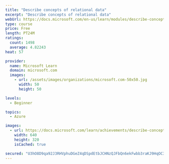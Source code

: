 ```yaml
---
title: "Describe concepts of relational data"
excerpt: "Describe concepts of relational data"
webUrl: https://docs.microsoft.com/en-us/learn/modules/describe-concepts-of-relational-data/
type: course
price: Free
length: PT24M
ratings:
  count: 1498
  average: 4.82243
heat: 57

provider:
  name: Microsoft Learn
  domain: microsoft.com
  images:
    - url: /assets/images/organizations/microsoft.com-50x50.jpg
      width: 50
      height: 50

levels:
  - Beginner

topics:
  - Azure

images:
  - url: https://docs.microsoft.com/learn/achievements/describe-concepts-of-relational-data-social.png
    width: 640
    height: 320
    isCached: true

secured: "U3hO8D9qa92J3RHVphuDGeZ4qDSpdEtbJCHNzQJFbQn6ekFwbb3raKJ9HqOC3QTomZu60NSRwH8Yy0Gw1yF1iTzI/XmW0XzHY1p44sl3duKPEizCzrukJ76Qe0No8eSF7T3vFbK9KX/913hFGffGNmfzCZwc/C+XmC5mg7qaUjG9y8fvPpECdE05le0fhYmA7PftIq0D4nOR6Y1mrMb1I8KJeWboVEEsU81rTbYGGet0MW5tngOGexigIqFkJEAxF9kq3z9rTvjKwveNrYV868rFqwHtT0OBt9t5MGlcUsSBH7y/4DNBQussDaM/28hYuVbLbPXMCzY8YI49keqENkdEPpWkV+ZHHdyjM0XFV+y4mXueJyrUCU3PNDVlhN1Z0WMJSF+95+YnzdXoDVQ48K2TtF2/MniffLsZQEpD35w=;bmSXokBW842Mf3HQ18GOZA=="
---
```


